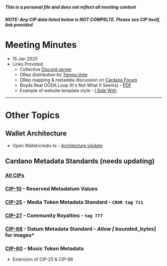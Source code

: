 ##### This is a personal file and does not reflect all meeting content
##### NOTE: Any CIP data listed below is NOT COMPELTE. Please see CIP itself, link provided

# Meeting Minutes
- 15 Jan 2025
- Links Provided
    - Collective [Discord server](https://discord.gg/sKdmXtsWYe)
    - DRep distribution by [Tempo.Vote](https://tempo.vote/dreps) 
    - DRep mapping & metadata discussion on [Cardano Forum](https://forum.cardano.org/t/human-interoperability-metadata-standards-and-ecosystem-maps-do-we-need-a-set-of-metadata-standards-and-definitions-for-defining-ecosystem-roles-relationships-and-sectors/135155) 
    - Boyds Real OODA Loop (It's Not What It Seems) - [PDF](https://github.com/st8tikratio/Uselessness/blob/main/blockchain/cardano/drep-collective-unofficial/docs/boyds-real-ooda-loop.pdf) 
    - Example of website template style - [I Side With](https://www.isidewith.com)

---
# Other Topics

## Wallet Architecture
- Open Wallet/credo-ts - [Architecture Update](https://github.com/openwallet-foundation/credo-ts/discussions/722)

## Cardano Metadata Standards (needs updating)

### [All CIPs](https://github.com/cardano-foundation/CIPs/tree/master)

### [CIP-10](https://github.com/cardano-foundation/CIPs/edit/master/CIP-0010/README.md) - Reserved Metadatum Values

### [CIP-25](https://github.com/cardano-foundation/CIPs/tree/master/CIP-0025) - Media Token Metadata Standard - `CBOR tag 721`

### [CIP-27](https://github.com/cardano-foundation/CIPs/tree/72d499ffa0d6116c41b46276946bb5dc03f53165/CIP-0027) - Community Royalties - `tag 777`

### [CIP-68](https://github.com/cardano-foundation/CIPs/tree/master/CIP-0068) - Datum Metadata Standard - ***Allow [* bounded_bytes] for images***

### [CIP-60](https://github.com/cardano-foundation/CIPs/tree/master/CIP-0060) - Music Token Metadata
- Extension of CIP-25 & CIP-68
